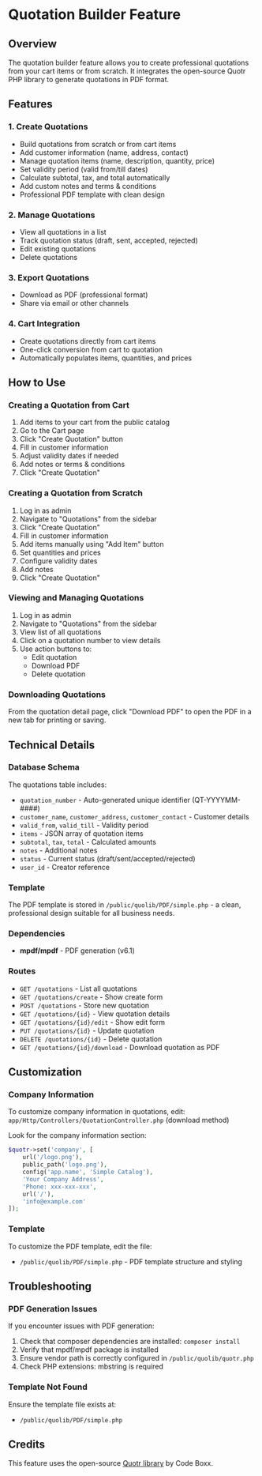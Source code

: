# Quotation Builder Feature

## Overview
The quotation builder feature allows you to create professional quotations from your cart items or from scratch. It integrates the open-source Quotr PHP library to generate quotations in PDF format.

## Features

### 1. Create Quotations
- Build quotations from scratch or from cart items
- Add customer information (name, address, contact)
- Manage quotation items (name, description, quantity, price)
- Set validity period (valid from/till dates)
- Calculate subtotal, tax, and total automatically
- Add custom notes and terms & conditions
- Professional PDF template with clean design

### 2. Manage Quotations
- View all quotations in a list
- Track quotation status (draft, sent, accepted, rejected)
- Edit existing quotations
- Delete quotations

### 3. Export Quotations
- Download as PDF (professional format)
- Share via email or other channels

### 4. Cart Integration
- Create quotations directly from cart items
- One-click conversion from cart to quotation
- Automatically populates items, quantities, and prices

## How to Use

### Creating a Quotation from Cart

1. Add items to your cart from the public catalog
2. Go to the Cart page
3. Click "Create Quotation" button
4. Fill in customer information
5. Adjust validity dates if needed
6. Add notes or terms & conditions
7. Click "Create Quotation"

### Creating a Quotation from Scratch

1. Log in as admin
2. Navigate to "Quotations" from the sidebar
3. Click "Create Quotation"
4. Fill in customer information
5. Add items manually using "Add Item" button
6. Set quantities and prices
7. Configure validity dates
8. Add notes
9. Click "Create Quotation"

### Viewing and Managing Quotations

1. Log in as admin
2. Navigate to "Quotations" from the sidebar
3. View list of all quotations
4. Click on a quotation number to view details
5. Use action buttons to:
   - Edit quotation
   - Download PDF
   - Delete quotation

### Downloading Quotations

From the quotation detail page, click "Download PDF" to open the PDF in a new tab for printing or saving.

## Technical Details

### Database Schema
The quotations table includes:
- `quotation_number` - Auto-generated unique identifier (QT-YYYYMM-####)
- `customer_name`, `customer_address`, `customer_contact` - Customer details
- `valid_from`, `valid_till` - Validity period
- `items` - JSON array of quotation items
- `subtotal`, `tax`, `total` - Calculated amounts
- `notes` - Additional notes
- `status` - Current status (draft/sent/accepted/rejected)
- `user_id` - Creator reference

### Template
The PDF template is stored in `/public/quolib/PDF/simple.php` - a clean, professional design suitable for all business needs.

### Dependencies
- **mpdf/mpdf** - PDF generation (v6.1)

### Routes
- `GET /quotations` - List all quotations
- `GET /quotations/create` - Show create form
- `POST /quotations` - Store new quotation
- `GET /quotations/{id}` - View quotation details
- `GET /quotations/{id}/edit` - Show edit form
- `PUT /quotations/{id}` - Update quotation
- `DELETE /quotations/{id}` - Delete quotation
- `GET /quotations/{id}/download` - Download quotation as PDF

## Customization

### Company Information
To customize company information in quotations, edit:
`app/Http/Controllers/QuotationController.php` (download method)

Look for the company information section:
```php
$quotr->set('company', [
    url('/logo.png'),
    public_path('logo.png'),
    config('app.name', 'Simple Catalog'),
    'Your Company Address',
    'Phone: xxx-xxx-xxx',
    url('/'),
    'info@example.com'
]);
```

### Template
To customize the PDF template, edit the file:
- `/public/quolib/PDF/simple.php` - PDF template structure and styling

## Troubleshooting

### PDF Generation Issues
If you encounter issues with PDF generation:
1. Check that composer dependencies are installed: `composer install`
2. Verify that mpdf/mpdf package is installed
3. Ensure vendor path is correctly configured in `/public/quolib/quotr.php`
4. Check PHP extensions: mbstring is required

### Template Not Found
Ensure the template file exists at:
- `/public/quolib/PDF/simple.php`

## Credits
This feature uses the open-source [Quotr library](https://github.com/code-boxx/quotr) by Code Boxx.
